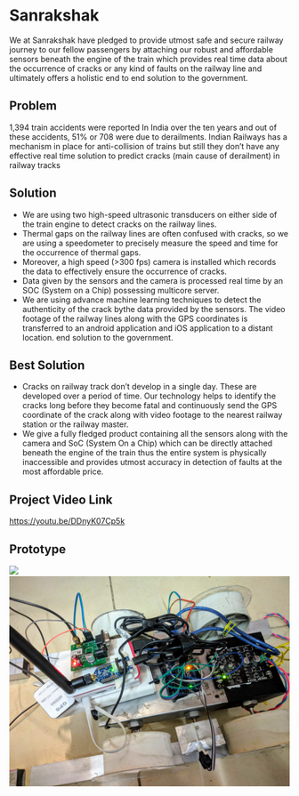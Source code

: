 # Sanrakshak
We at Sanrakshak have pledged to provide utmost safe and secure railway journey to our fellow passengers by attaching our robust and affordable sensors beneath the engine of the train which provides real time data about the occurrence of cracks or any kind of faults on the railway line and ultimately offers a holistic end to end solution to the government.

## Problem
1,394 train accidents were reported In India over the ten years and out of these accidents, 51% or 708 were due to derailments. Indian Railways has a mechanism in place for anti-collision of trains but still they don’t have any effective real time solution to predict cracks (main cause of derailment) in railway tracks

## Solution
+ We are using two high-speed ultrasonic transducers on either side of the train engine to detect cracks on the railway lines.
+ Thermal gaps on the railway lines are often confused with cracks, so we are using a speedometer to precisely measure the speed and time for the occurrence of thermal gaps.
+ Moreover, a high speed (>300 fps) camera is installed which records the data to effectively ensure the occurrence of cracks.
+ Data given by the sensors and the camera is processed real time by an SOC (System on a Chip) possessing multicore server.
+ We are using advance machine learning techniques to detect the authenticity of the crack bythe data provided by the sensors. The video footage of the railway lines along with the GPS coordinates is transferred to an android application and iOS application to a distant location.
end solution to the government.

## Best Solution
+ Cracks on railway track don’t develop in a single day. These are developed over a period of time. Our technology helps to identify the cracks long before they become fatal and continuously send the GPS coordinate of the crack along with video footage to the nearest railway station or the railway master.
+ We give a fully fledged product containing all the sensors along with the camera and SoC (System On a Chip) which can be directly attached beneath the engine of the train thus the entire system is physically inaccessible and provides utmost accuracy in detection of faults at the most affordable price.

## Project Video Link
https://youtu.be/DDnyK07Cp5k

## Prototype 
![](Snaps/Product.gif)
![](Snaps/bot_1.jpg)
